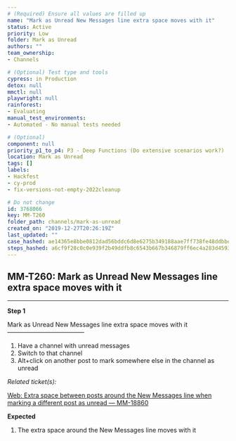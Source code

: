 ```yaml
---
# (Required) Ensure all values are filled up
name: "Mark as Unread New Messages line extra space moves with it"
status: Active
priority: Low
folder: Mark as Unread
authors: ""
team_ownership: 
- Channels

# (Optional) Test type and tools
cypress: in Production
detox: null
mmctl: null
playwright: null
rainforest: 
- Evaluating
manual_test_environments: 
- Automated - No manual tests needed

# (Optional)
component: null
priority_p1_to_p4: P3 - Deep Functions (Do extensive scenarios work?)
location: Mark as Unread
tags: []
labels: 
- Hackfest
- cy-prod
- fix-versions-not-empty-2022cleanup

# Do not change
id: 3768066
key: MM-T260
folder_path: channels/mark-as-unread
created_on: "2019-12-27T20:26:19Z"
last_updated: ""
case_hashed: ae14365e8bbe0812dad56bddc6d8e6275b349188aae7ff738fe48ddbbeaa77dcdb3093ed833c2e195558ed22586e5a51
steps_hashed: a6cf9f28c0c0e939f2b49ddfb8c6543b667b346879ff6ec4a283d45938dad353d9a68fd7a2cf4b678ba99a0ee1568a73
---
```


## MM-T260: Mark as Unread New Messages line extra space moves with it

---

**Step 1**

Mark as Unread New Messages line extra space moves with it\
–––––––––––––––––––––––––

1. Have a channel with unread messages
2. Switch to that channel
3. Alt+click on another post to mark somewhere else in the channel as unread

_Related ticket(s):_

[Web: Extra space between posts around the New Messages line when marking a different post as unread — MM-18860](https://mattermost.atlassian.net/browse/MM-18860)

**Expected**

1. The extra space around the New Messages line moves with it
